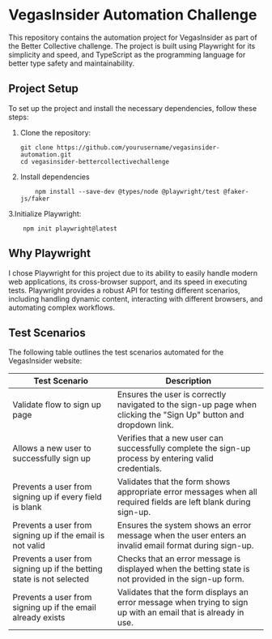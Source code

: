 # VegasInsider Automation Challenge

This repository contains the automation project for VegasInsider as part of the Better Collective challenge. The project is built using Playwright for its simplicity and speed, and TypeScript as the programming language for better type safety and maintainability.

## Project Setup

To set up the project and install the necessary dependencies, follow these steps:

1. Clone the repository:

   ```
   git clone https://github.com/yourusername/vegasinsider-automation.git
   cd vegasinsider-bettercollectivechallenge
   ```

2. Install dependencies

   ```
       npm install --save-dev @types/node @playwright/test @faker-js/faker
   ```

3.Initialize Playwright:

```
    npm init playwright@latest
```

## Why Playwright

I chose Playwright for this project due to its ability to easily handle modern web applications, its cross-browser support, and its speed in executing tests. Playwright provides a robust API for testing different scenarios, including handling dynamic content, interacting with different browsers, and automating complex workflows.

## Test Scenarios

The following table outlines the test scenarios automated for the VegasInsider website:

| Test Scenario                                                        | Description                                                                                                       |
| -------------------------------------------------------------------- | ----------------------------------------------------------------------------------------------------------------- |
| Validate flow to sign up page                                        | Ensures the user is correctly navigated to the sign-up page when clicking the "Sign Up" button and dropdown link. |
| Allows a new user to successfully sign up                            | Verifies that a new user can successfully complete the sign-up process by entering valid credentials.             |
| Prevents a user from signing up if every field is blank              | Validates that the form shows appropriate error messages when all required fields are left blank during sign-up.  |
| Prevents a user from signing up if the email is not valid            | Ensures the system shows an error message when the user enters an invalid email format during sign-up.            |
| Prevents a user from signing up if the betting state is not selected | Checks that an error message is displayed when the betting state is not provided in the sign-up form.             |
| Prevents a user from signing up if the email already exists          | Validates that the form displays an error message when trying to sign up with an email that is already in use.    |
